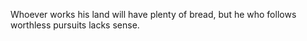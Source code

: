 Whoever works his land will have plenty of bread, but he who follows worthless pursuits lacks sense.
